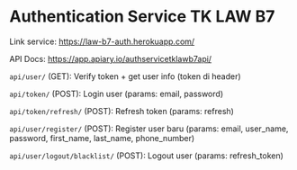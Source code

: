 # Authentication Service TK LAW B7

Link service: https://law-b7-auth.herokuapp.com/

API Docs: https://app.apiary.io/authservicetklawb7api/

```api/user/``` (GET): Verify token + get user info (token di header)

```api/token/``` (POST): Login user (params: email, password)

```api/token/refresh/``` (POST): Refresh token (params: refresh)

```api/user/register/``` (POST): Register user baru (params: email, user_name, password, first_name, last_name, phone_number)

```api/user/logout/blacklist/``` (POST): Logout user (params: refresh_token)
